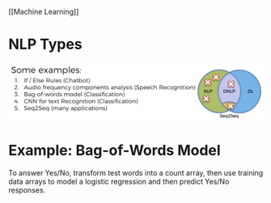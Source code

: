 [[Machine Learning]]
# NLP Types
![](/assets/images/natural-language-processing-1.png)
# Example: Bag-of-Words Model
To answer Yes/No, transform test words into a count array, then use training data arrays to model a logistic regression and then predict Yes/No responses.
